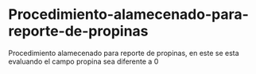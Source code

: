 # Procedimiento-alamecenado-para-reporte-de-propinas
Procedimiento alamecenado para reporte de propinas, en este se esta evaluando el campo propina sea diferente a 0
